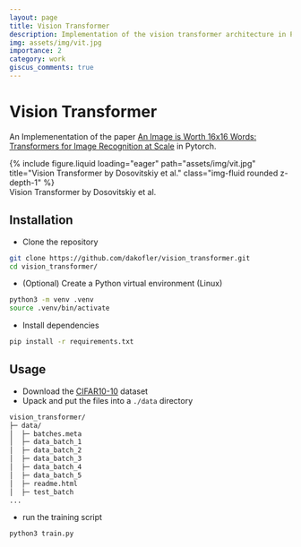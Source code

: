 ```yaml
---
layout: page
title: Vision Transformer
description: Implementation of the vision transformer architecture in PyTorch
img: assets/img/vit.jpg
importance: 2
category: work
giscus_comments: true
---
```


# Vision Transformer

An Implemenentation of the paper [An Image is Worth 16x16 Words: Transformers for Image Recognition at Scale](https://arxiv.org/pdf/2010.11929) in Pytorch.

<div class="row">
    <div class="col-sm mt-3 mt-md-0">
        {% include figure.liquid loading="eager" path="assets/img/vit.jpg" title="Vision Transformer by Dosovitskiy et al." class="img-fluid rounded z-depth-1" %}
    </div>
</div>
<div class="caption">
    Vision Transformer by Dosovitskiy et al.
</div>

## Installation

- Clone the repository
```bash
git clone https://github.com/dakofler/vision_transformer.git
cd vision_transformer/
```
- (Optional) Create a Python virtual environment (Linux)
```bash
python3 -m venv .venv
source .venv/bin/activate
```
- Install dependencies
```bash
pip install -r requirements.txt
```

## Usage
- Download the [CIFAR10-10](https://www.cs.toronto.edu/~kriz/cifar.html) dataset
- Upack and put the files into a `./data` directory

```bash
vision_transformer/
├─ data/
│  ├─ batches.meta
│  ├─ data_batch_1
│  ├─ data_batch_2
│  ├─ data_batch_3
│  ├─ data_batch_4
│  ├─ data_batch_5
│  ├─ readme.html
│  ├─ test_batch
...
```
- run the training script

```bash
python3 train.py
```